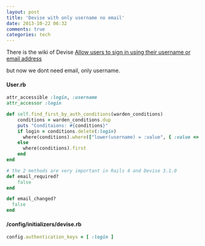 ```yaml
---
layout: post
title: 'Devise with only username no email'
date: 2013-10-22 06:32
comments: true
categories: tech
---
```

There is the wiki of Devise [Allow users to sign in using their username or email address](https://github.com/plataformatec/devise/wiki/How-To:-Allow-users-to-sign-in-using-their-username-or-email-address "Allow users to sign in using their username or email address")

but now we dont need email, only username.
#### User.rb
``` ruby
attr_accessible :login, :username
attr_accessor :login

def self.find_first_by_auth_conditions(warden_conditions)
	conditions = warden_conditions.dup
	puts "Conditaions: #{conditions}"
	if login = conditions.delete(:login)
	  where(conditions).where(["lower(username) = :value", { :value => login.downcase }]).first
	else
	  where(conditions).first
	end
end

# the 2 methods are very important in Rails 4 and Devise 3.1.0
def email_required?
	false
end

def email_changed?
  false
end
```

#### /config/initializers/devise.rb
``` ruby
config.authentication_keys = [ :login ]
```

